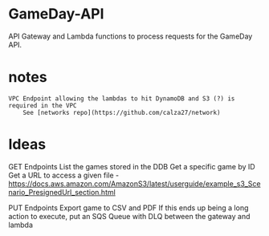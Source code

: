 # GameDay-API

API Gateway and Lambda functions to process requests for the GameDay API.

# notes
    VPC Endpoint allowing the lambdas to hit DynamoDB and S3 (?) is required in the VPC
        See [networks repo](https://github.com/calza27/network)

# Ideas

GET Endpoints
    List the games stored in the DDB
    Get a specific game by ID
    Get a URL to access a given file - https://docs.aws.amazon.com/AmazonS3/latest/userguide/example_s3_Scenario_PresignedUrl_section.html

PUT Endpoints
    Export game to CSV and PDF
    If this ends up being a long action to execute, put an SQS Queue with DLQ between the gateway and lambda 